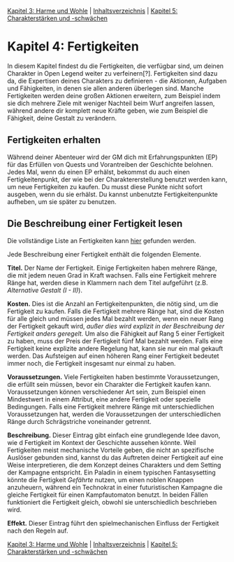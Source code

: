[Kapitel 3: Harme und Wohle](./Kapitel-3_Harme-und-Wohle.md) | [Inhaltsverzeichnis](Inhaltsverzeichnis.md) | [Kapitel 5: Charakterstärken und -schwächen](./Kapitel-5_Charakterstaerken-und-schwaechen.md)

# Kapitel 4: Fertigkeiten
In diesem Kapitel findest du die Fertigkeiten, die verfügbar sind, um deinen Charakter in Open Legend weiter zu verfeinern[?]. Fertigkeiten sind dazu da, die Expertisen deines Charakters zu definieren - die Aktionen, Aufgaben und Fähigkeiten, in denen sie allen anderen überlegen sind. Manche Fertigkeiten werden deine großen Aktionen erweitern, zum Beispiel indem sie dich mehrere Ziele mit weniger Nachteil beim Wurf angreifen lassen, während andere dir komplett neue Kräfte geben, wie zum Beispiel die Fähigkeit, deine Gestalt zu verändern.
## Fertigkeiten erhalten
Während deiner Abenteuer wird der GM dich mit Erfahrungspunkten (EP) für das Erfüllen von Quests und Vorantreiben der Geschichte belohnen. Jedes Mal, wenn du einen EP erhälst, bekommst du auch einen Fertigkeitenpunkt, der wie bei der Charaktererstellung benutzt werden kann, um neue Fertigkeiten zu kaufen. Du musst diese Punkte nicht sofort ausgeben, wenn du sie erhälst. Du kannst unbenutzte Fertigkeitenpunkte aufheben, um sie später zu benutzen.
## Die Beschreibung einer Fertigkeit lesen
Die vollständige Liste an Fertigkeiten kann [hier](./lists/fertigkeiten.md) gefunden werden.

Jede Beschreibung einer Fertigkeit enthält die folgenden Elemente.

**Titel.** Der Name der Fertigkeit. Einige Fertigkeiten haben mehrere Ränge, die mit jedem neuen Grad in Kraft wachsen. Falls eine Fertigkeit mehrere Ränge hat, werden diese in Klammern nach dem Titel aufgeführt (z.B. *Alternative Gestalt (I - II)*).

**Kosten.** Dies ist die Anzahl an Fertigkeitenpunkten, die nötig sind, um die Fertigkeit zu kaufen. Falls die Fertigkeit mehrere Ränge hat, sind die Kosten für alle gleich und müssen jedes Mal bezahlt werden, wenn ein neuer Rang der Fertigkeit gekauft wird, *außer dies wird explizit in der Beschreibung der Fertigkeit anders geregelt.* Um also die Fähigkeit auf Rang 5 einer Fertigkeit zu haben, muss der Preis der Fertigkeit fünf Mal bezahlt werden. Falls eine Fertigkeit keine explizite andere Regelung hat, kann sie nur ein mal gekauft werden. Das Aufsteigen auf einen höheren Rang einer Fertigkeit bedeutet immer noch, die Fertigkeit insgesamt nur einmal zu haben.

**Voraussetzungen.** Viele Fertigkeiten haben bestimmte Voraussetzungen, die erfüllt sein müssen, bevor ein Charakter die Fertigkeit kaufen kann. Voraussetzungen können verschiedener Art sein, zum Beispiel einen Mindestwert in einem Attribut, eine andere Fertigkeit oder spezielle Bedingungen. Falls eine Fertigkeit mehrere Ränge mit unterschiedlichen Voraussetzungen hat, werden die Voraussetzungen der unterschiedlichen Ränge durch Schrägstriche voneinander getrennt.

**Beschreibung.** Dieser Eintrag gibt einfach eine grundlegende Idee davon, wie d Fertigkeit im Kontext der Geschichte aussehen könnte. Weil Fertigkeiten meist mechanische Vorteile geben, die nicht an spezifische Auslöser gebunden sind, kannst du das Auftreten deiner Fertigkeit auf eine Weise interpretieren, die dem Konzept deines Charakters und dem Setting der Kampagne entspricht. Ein Paladin in einem typischen Fantasysetting könnte die Fertigkeit *Gefährte* nutzen, um einen noblen Knappen anzuheuern, während ein Technokrat in einer futuristischen Kampagne die gleiche Fertigkeit für einen Kampfautomaton benutzt. In beiden Fällen funktioniert die Fertigkeit gleich, obwohl sie unterschiedlich beschrieben wird.

**Effekt.** Dieser Eintrag führt den spielmechanischen Einfluss der Fertigkeit nach den Regeln auf.

[Kapitel 3: Harme und Wohle](./Kapitel-3_Harme-und-Wohle.md) | [Inhaltsverzeichnis](Inhaltsverzeichnis.md) | [Kapitel 5: Charakterstärken und -schwächen](./Kapitel-5_Charakterstaerken-und-schwaechen.md)